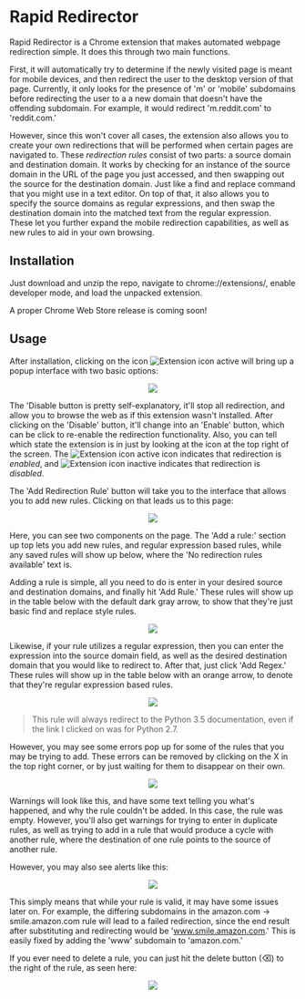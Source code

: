 # Rapid Redirector
Rapid Redirector is a Chrome extension that makes automated webpage redirection simple. It does this through two main functions. 

First, it will automatically try to determine if the newly visited page is meant for mobile devices, and then redirect the user to the desktop version of that page. Currently, it only looks for the presence of 'm' or 'mobile' subdomains before redirecting the user to a a new domain that doesn't have the offending subdomain. For example, it would redirect 'm.reddit.com' to 'reddit.com.'

However, since this won't cover all cases, the extension also allows you to create your own redirections that will be performed when certain pages are navigated to. These *redirection rules* consist of two parts: a source domain and destination domain. It works by checking for an instance of the source domain in the URL of the page you just accessed, and then swapping out the source for the destination domain. Just like a find and replace command that you might use in a text editor. On top of that, it also allows you to specify the source domains as regular expressions, and then swap the destination domain into the matched text from the regular expression. These let you further expand the mobile redirection capabilities, as well as new rules to aid in your own browsing.

## Installation
Just download and unzip the repo, navigate to chrome://extensions/, enable developer mode, and load the unpacked extension.

A proper Chrome Web Store release is coming soon!

## Usage
After installation, clicking on the icon ![Extension icon active][small icon active] will bring up a popup interface with two basic options:
<p align="center"><img src="https://raw.githubusercontent.com/naschorr/rapid-redirector/master/resources/popup.png"/></p>

The 'Disable button is pretty self-explanatory, it'll stop all redirection, and allow you to browse the web as if this extension wasn't installed. After clicking on the 'Disable' button, it'll change into an 'Enable' button, which can be click to re-enable the redirection functionality. Also, you can tell which state the extension is in just by looking at the icon at the top right of the screen. The ![Extension icon active][small icon active] icon indicates that redirection is *enabled*, and ![Extension icon inactive][small icon inactive] indicates that redirection is *disabled*.

The 'Add Redirection Rule' button will take you to the interface that allows you to add new rules. Clicking on that leads us to this page:

<p align="center"><img src="https://raw.githubusercontent.com/naschorr/rapid-redirector/master/resources/empty.png"/></p>

Here, you can see two components on the page. The 'Add a rule:' section up top lets you add new rules, and regular expression based rules, while any saved rules will show up below, where the 'No redirection rules available' text is.

Adding a rule is simple, all you need to do is enter in your desired source and destination domains, and finally hit 'Add Rule.' These rules will show up in the table below with the default dark gray arrow, to show that they're just basic find and replace style rules.

<p align="center"><img src="https://raw.githubusercontent.com/naschorr/rapid-redirector/master/resources/add_rule.png"/></p>

Likewise, if your rule utilizes a regular expression, then you can enter the expression into the source domain field, as well as the desired destination domain that you would like to redirect to. After that, just click 'Add Regex.' These rules will show up in the table below with an orange arrow, to denote that they're regular expression based rules.

<p align="center"><img src="https://raw.githubusercontent.com/naschorr/rapid-redirector/master/resources/add_regex.png"/></p>

>This rule will always redirect to the Python 3.5 documentation, even if the link I clicked on was for Python 2.7.

However, you may see some errors pop up for some of the rules that you may be trying to add. These errors can be removed by clicking on the X in the top right corner, or by just waiting for them to disappear on their own.

<p align="center"><img src="https://raw.githubusercontent.com/naschorr/rapid-redirector/master/resources/warning.png"/></p>

Warnings will look like this, and have some text telling you what's happened, and why the rule couldn't be added. In this case, the rule was empty. However, you'll also get warnings for trying to enter in duplicate rules, as well as trying to add in a rule that would produce a cycle with another rule, where the destination of one rule points to the source of another rule.

However, you may also see alerts like this:
<p align="center"><img src="https://raw.githubusercontent.com/naschorr/rapid-redirector/master/resources/alert.png"/></p>

This simply means that while your rule is valid, it may have some issues later on. For example, the differing subdomains in the amazon.com -> smile.amazon.com rule will lead to a failed redirection, since the end result after substituting and redirecting would be 'www.smile.amazon.com.' This is easily fixed by adding the 'www' subdomain to 'amazon.com.'

If you ever need to delete a rule, you can just hit the delete button (⌫) to the right of the rule, as seen here:
<p align="center"><img src="https://raw.githubusercontent.com/naschorr/rapid-redirector/master/resources/deletion.png"/></p>

[small icon active]: https://github.com/naschorr/rapid-redirector/blob/master/code/images/icon_16.png?raw=true "Extension icon active"
[small icon inactive]: https://github.com/naschorr/rapid-redirector/blob/master/code/images/icon_inactive_16.png?raw=true "Extension icon inactive"
